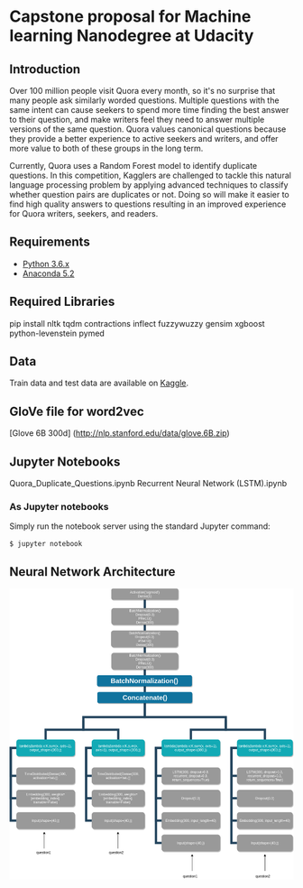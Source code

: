 # Capstone proposal for Machine learning Nanodegree at Udacity

## Introduction

Over 100 million people visit Quora every month, so it's no surprise that many people ask similarly worded questions. Multiple questions with the same intent can cause seekers to spend more time finding the best answer to their question, and make writers feel they need to answer multiple versions of the same question. Quora values canonical questions because they provide a better experience to active seekers and writers, and offer more value to both of these groups in the long term.

Currently, Quora uses a Random Forest model to identify duplicate questions. In this competition, Kagglers are challenged to tackle this natural language processing problem by applying advanced techniques to classify whether question pairs are duplicates or not. Doing so will make it easier to find high quality answers to questions resulting in an improved experience for Quora writers, seekers, and readers.

## Requirements

* [Python 3.6.x](https://www.python.org/downloads/)
* [Anaconda 5.2](https://www.anaconda.com/download/)

## Required Libraries

pip install nltk tqdm contractions inflect fuzzywuzzy gensim xgboost python-levenstein pymed

## Data

 Train data and test data are available on [Kaggle](https://www.kaggle.com/c/quora-question-pairs/data).

## GloVe file for word2vec

[Glove 6B 300d] (http://nlp.stanford.edu/data/glove.6B.zip)

## Jupyter Notebooks

Quora_Duplicate_Questions.ipynb
Recurrent Neural Network (LSTM).ipynb

### As Jupyter notebooks

Simply run the notebook server using the standard Jupyter command:

    $ jupyter notebook

## Neural Network Architecture

![Keras model architecture for Quora Duplicate Questions](LSTM_diagram.png)